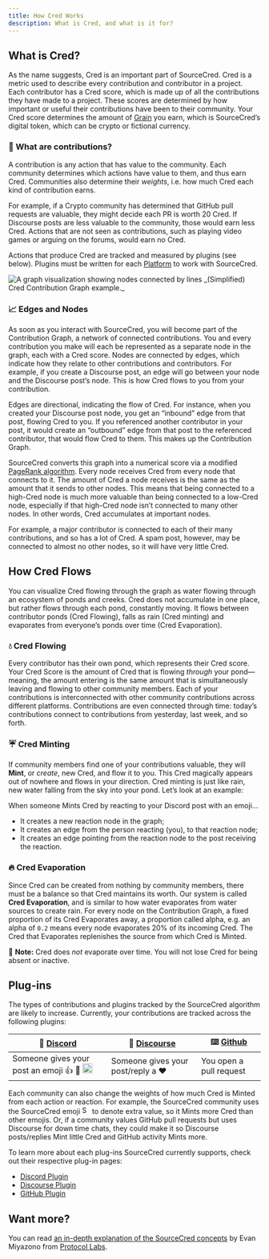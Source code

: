 ```yaml
---
title: How Cred Works
description: What is Cred, and what is it for?
---
```

## What is Cred?

As the name suggests, Cred is an important part of SourceCred. Cred is a metric used to describe every contribution and contributor in a project. Each contributor has a Cred score, which is made up of all the contributions they have made to a project. These scores are determined by how important or useful their contributions have been to their community. Your Cred score determines the amount of [Grain](https://sourcecred.io/docs/beta/grain) you earn, which is SourceCred’s digital token, which can be crypto or fictional currency.

### 🧮 What are contributions?
A contribution is any action that has value to the community. Each community determines which actions have value to them, and thus earn Cred. Communities also determine their _weights_, i.e. how much Cred each kind of contribution earns.

For example, if a Crypto community has determined that GitHub pull requests are valuable, they might decide each PR is worth 20 Cred. If Discourse posts are less valuable to the community, those would earn less Cred. Actions that are not seen as contributions, such as playing video games or arguing on the forums, would earn no Cred.

Actions that produce Cred are tracked and measured by plugins (see below). Plugins must be written for each [Platform](/docs/beta/our-platforms) to work with SourceCred.


<img src="https://sourcecred.io/img/visuals/sourcecred-graph-example.png" alt="A graph visualization showing nodes connected by lines" style="max-height:255px;" />
_(Simplified) Cred Contribution Graph example._

### 📈 Edges and Nodes 
As soon as you interact with SourceCred, you will become part of the Contribution Graph, a network of connected contributions. You and every contribution you make will each be represented as a separate node in the graph, each with a Cred score. Nodes are connected by edges, which indicate how they relate to other contributions and contributors. For example, if you create a Discourse post, an edge will go between your node and the Discourse post’s node. This is how Cred flows to you from your contribution.

Edges are directional, indicating the flow of Cred. For instance, when you created your Discourse post node, you get an “inbound” edge from that post, flowing Cred to you. If you referenced another contributor in your post, it would create an “outbound” edge from that post to the referenced contributor, that would flow Cred to them. This makes up the Contribution Graph.

SourceCred converts this graph into a numerical score via a modified [PageRank algorithm](http://ilpubs.stanford.edu:8090/422/1/1999-66.pdf). Every node receives Cred from every node that connects to it. The amount of Cred a node receives is the same as the amount that it sends to other nodes. This means that being connected to a high-Cred node is much more valuable than being connected to a low-Cred node, especially if that high-Cred node isn’t connected to many other nodes. In other words, Cred accumulates at important nodes. 

For example, a major contributor is connected to each of their many contributions, and so has a lot of Cred. A spam post, however, may be connected to almost no other nodes, so it will have very little Cred.


## How Cred Flows
You can visualize Cred flowing through the graph as water flowing through an ecosystem of ponds and creeks. Cred does not accumulate in one place, but rather flows through each pond, constantly moving. It flows between contributor ponds (Cred Flowing), falls as rain (Cred minting) and evaporates from everyone’s ponds over time (Cred Evaporation).

### 💧 Cred Flowing
Every contributor has their own pond, which represents their Cred score. Your Cred Score is the amount of Cred that is flowing *through* your pond—meaning, the amount entering is the same amount that is simultaneously leaving and flowing to other community members. Each of your contributions is interconnected with other community contributions across different platforms. Contributions are even connected through time: today’s contributions connect to contributions from yesterday, last week, and so forth.

### ☔ Cred Minting
If community members find one of your contributions valuable, they will **Mint**, or _create_, new Cred, and flow it to you. This Cred magically appears out of nowhere and flows in your direction. Cred minting is just like rain, new water falling from the sky into your pond. Let’s look at an example:

When someone Mints Cred by reacting to your Discord post with an emoji…

- It creates a new reaction node in the graph;
- It creates an edge from the person reacting (you), to that reaction node;
- It creates an edge pointing from the reaction node to the post receiving the reaction.

### 🔥 Cred Evaporation
Since Cred can be created from nothing by community members, there must be a balance so that Cred maintains its worth. Our system is called **Cred Evaporation**, and is similar to how water evaporates from water sources to create rain. For every node on the Contribution Graph, a fixed proportion of its Cred Evaporates away, a proportion called alpha, e.g. an alpha of `0.2` means  every node evaporates 20% of its incoming Cred. The Cred that Evaporates replenishes the source from which Cred is Minted.

📝 **Note:** Cred does _not_ evaporate over time. You will not lose Cred for being absent or inactive.


## Plug-ins

The types of contributions and plugins tracked by the SourceCred algorithm are likely to increase. Currently, your contributions are tracked across the following plugins:


| 💬 [Discord] | 🧵 [Discourse] | ⌨️ [Github]|
| -- | -- | -- |
|Someone gives your post an emoji 👍 💯 <img width="20" alt="SourceCred" src="https://sourcecred.io/img/favicon.png" />| Someone gives your post/reply a ❤️ | You open a pull request |

Each community can also change the weights of how much Cred is Minted from each action or reaction. For example, the SourceCred community uses the SourceCred emoji <img width="16" alt="SourceCred" src="https://sourcecred.io/img/favicon.png" /> to denote extra value, so it Mints more Cred than other emojis. Or, if a community values GitHub pull requests but uses Discourse for down time chats, they could make it so Discourse posts/replies Mint little Cred and GitHub activity Mints more. 

To learn more about each plug-ins SourceCred currently supports, check out their respective plug-in pages:

- [Discord Plugin](/docs/beta/plugins/discord)
- [Discourse Plugin](/docs/beta/plugins/discourse)
- [GitHub Plugin](/docs/beta/plugins/github)


## Want more?
You can read [an in-depth explanation of the SourceCred concepts](https://research.protocol.ai/blog/2020/sourcecred-an-introduction-to-calculating-cred-and-grain/) by Evan Miyazono from [Protocol Labs].


[Discord]: https://sourcecred.io/discord
[Discourse]: https://discourse.sourcecred.io/
[GitHub]: https://github.com/sourcecred/sourcecred
[Protocol Labs]: https://research.protocol.ai/




